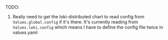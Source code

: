 TODO:
1. Really need to get the loki-distributed chart to read config from `Values.global.config` if it's there. It's currently reading from `Values.loki.config` which means I have to define the config file twice in values.yaml